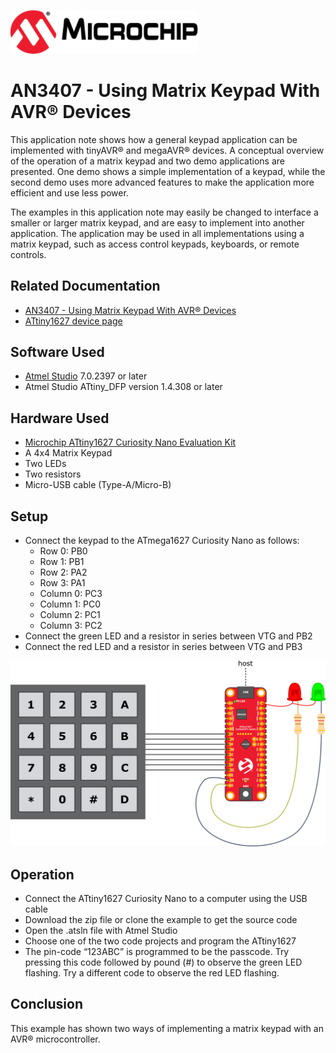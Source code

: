 <a href="https://www.microchip.com" rel="nofollow"><img src="images/microchip.png" alt="MCHP" width="300"/></a>

# AN3407 - Using Matrix Keypad With AVR® Devices

This application note shows how a general keypad application can be implemented with tinyAVR® and megaAVR® devices. A conceptual overview of the operation of a matrix keypad and two demo applications are presented. One demo shows a simple implementation of a keypad, while the second demo uses more advanced features to make the application more efficient and use less power.

The examples in this application note may easily be changed to interface a smaller or larger matrix keypad, and are easy to implement into another application. The application may be used in all implementations using a matrix keypad, such as access control keypads, keyboards, or remote controls.

## Related Documentation

* [AN3407 - Using Matrix Keypad With AVR® Devices](https://microchip.com/DS00003407)
* [ATtiny1627 device page](https://www.microchip.com/wwwproducts/en/ATTINY1627)

## Software Used
* [Atmel Studio](https://www.microchip.com/mplab/avr-support/atmel-studio-7) 7.0.2397 or later
* Atmel Studio ATtiny_DFP version 1.4.308 or later


## Hardware Used
* [Microchip ATtiny1627 Curiosity Nano Evaluation Kit](https://www.microchip.com/developmenttools/ProductDetails/DM080104)
* A 4x4 Matrix Keypad
* Two LEDs
* Two resistors
* Micro-USB cable (Type-A/Micro-B)



## Setup

* Connect the keypad to the ATmega1627 Curiosity Nano as follows:
  * Row 0: PB0
  * Row 1: PB1
  * Row 2: PA2
  * Row 3: PA1
  * Column 0: PC3
  * Column 1: PC0
  * Column 2: PC1
  * Column 3: PC2
* Connect the green LED and a resistor in series between VTG and PB2
* Connect the red LED and a resistor in series between VTG and PB3 

![Connection Diagram](images/connection_diagram.png "Connection Diagram")

## Operation

* Connect the ATtiny1627 Curiosity Nano to a computer using the USB cable
* Download the zip file or clone the example to get the source code
* Open the .atsln file with Atmel Studio
* Choose one of the two code projects and program the ATtiny1627
* The pin-code “123ABC” is programmed to be the passcode. Try pressing this code followed by pound (#) to observe the green LED flashing. Try a different code to observe the red LED flashing.

## Conclusion

This example has shown two ways of implementing a matrix keypad with an AVR® microcontroller.